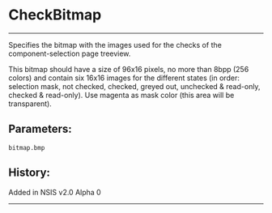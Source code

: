# CheckBitmap

---

Specifies the bitmap with the images used for the checks of the component-selection page treeview.

This bitmap should have a size of 96x16 pixels, no more than 8bpp (256 colors) and contain six 16x16 images for the different states (in order: selection mask, not checked, checked, greyed out, unchecked & read-only, checked & read-only). Use magenta as mask color (this area will be transparent).

## Parameters:

    bitmap.bmp

## History:

Added in NSIS v2.0 Alpha 0

---
